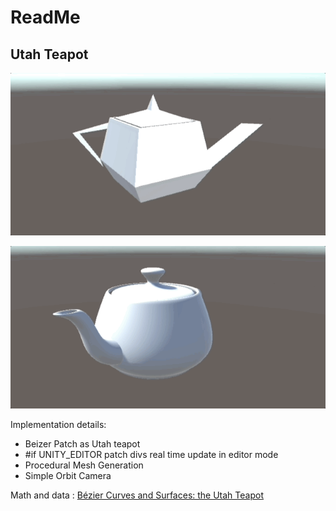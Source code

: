# ReadMe

## Utah Teapot

![](images/utah_teapot.gif)

![](images/utah_teapot_rotate.gif)

Implementation details:

- Beizer Patch as Utah teapot
- #if UNITY_EDITOR patch divs real time update in editor mode
- Procedural Mesh Generation
- Simple Orbit Camera

Math and data : [Bézier Curves and Surfaces: the Utah Teapot](https://www.scratchapixel.com/lessons/geometry/bezier-curve-rendering-utah-teapot/bezier-surface.html)